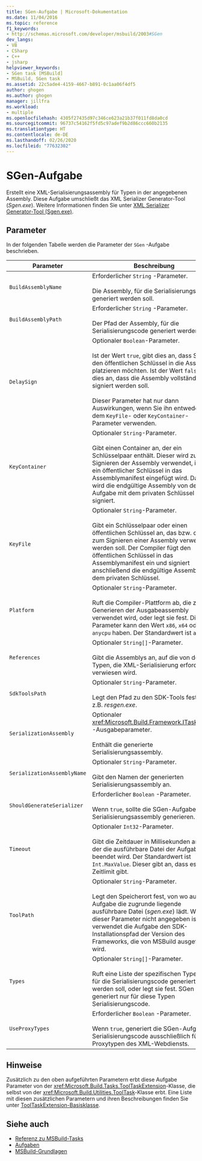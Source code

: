 ```yaml
---
title: SGen-Aufgabe | Microsoft-Dokumentation
ms.date: 11/04/2016
ms.topic: reference
f1_keywords:
- http://schemas.microsoft.com/developer/msbuild/2003#SGen
dev_langs:
- VB
- CSharp
- C++
- jsharp
helpviewer_keywords:
- SGen task [MSBuild]
- MSBuild, SGen task
ms.assetid: 22c5ade4-4159-4667-b891-0c1aa06f4df5
author: ghogen
ms.author: ghogen
manager: jillfra
ms.workload:
- multiple
ms.openlocfilehash: 4305f27435d97c346ce623a21b37f011fd8da0cd
ms.sourcegitcommit: 96737c54162f5fd5c97adef9b2d86ccc660b2135
ms.translationtype: HT
ms.contentlocale: de-DE
ms.lasthandoff: 02/26/2020
ms.locfileid: "77632302"
---
```

# <a name="sgen-task"></a>SGen-Aufgabe

Erstellt eine XML-Serialisierungsassembly für Typen in der angegebenen Assembly. Diese Aufgabe umschließt das XML Serializer Generator-Tool (*Sgen.exe*). Weitere Informationen finden Sie unter [XML Serializer Generator-Tool (Sgen.exe)](/dotnet/framework/serialization/xml-serializer-generator-tool-sgen-exe).

## <a name="parameters"></a>Parameter

 In der folgenden Tabelle werden die Parameter der `SGen` -Aufgabe beschrieben.

| Parameter | Beschreibung |
|-----------------------------| - |
| `BuildAssemblyName` | Erforderlicher `String` -Parameter.<br /><br /> Die Assembly, für die Serialisierungscode generiert werden soll. |
| `BuildAssemblyPath` | Erforderlicher `String` -Parameter.<br /><br /> Der Pfad der Assembly, für die Serialisierungscode generiert werden soll. |
| `DelaySign` | Optionaler `Boolean`-Parameter.<br /><br /> Ist der Wert `true`, gibt dies an, dass Sie nur den öffentlichen Schlüssel in die Assembly platzieren möchten. Ist der Wert `false`, gibt dies an, dass die Assembly vollständig signiert werden soll.<br /><br /> Dieser Parameter hat nur dann Auswirkungen, wenn Sie ihn entweder mit dem `KeyFile`- oder `KeyContainer`-Parameter verwenden. |
| `KeyContainer` | Optionaler `String`-Parameter.<br /><br /> Gibt einen Container an, der ein Schlüsselpaar enthält. Dieser wird zum Signieren der Assembly verwendet, indem ein öffentlicher Schlüssel in das Assemblymanifest eingefügt wird. Dann wird die endgültige Assembly von der Aufgabe mit dem privaten Schlüssel signiert. |
| `KeyFile` | Optionaler `String`-Parameter.<br /><br /> Gibt ein Schlüsselpaar oder einen öffentlichen Schlüssel an, das bzw. der zum Signieren einer Assembly verwendet werden soll. Der Compiler fügt den öffentlichen Schlüssel in das Assemblymanifest ein und signiert anschließend die endgültige Assembly mit dem privaten Schlüssel. |
| `Platform` | Optionaler `String`-Parameter.<br /><br /> Ruft die Compiler-Plattform ab, die zum Generieren der Ausgabeassembly verwendet wird, oder legt sie fest. Dieser Parameter kann den Wert `x86`, `x64` oder `anycpu` haben. Der Standardwert ist `anycpu`. |
| `References` | Optionaler `String[]`-Parameter.<br /><br /> Gibt die Assemblys an, auf die von den Typen, die XML-Serialisierung erfordern, verwiesen wird. |
| `SdkToolsPath` | Optionaler `String`-Parameter.<br /><br /> Legt den Pfad zu den SDK-Tools fest, wie z.B. *resgen.exe*. |
| `SerializationAssembly` | Optionaler <xref:Microsoft.Build.Framework.ITaskItem>`[]` -Ausgabeparameter.<br /><br /> Enthält die generierte Serialisierungsassembly. |
| `SerializationAssemblyName` | Optionaler `String`-Parameter.<br /><br /> Gibt den Namen der generierten Serialisierungsassembly an. |
| `ShouldGenerateSerializer` | Erforderlicher `Boolean` -Parameter.<br /><br /> Wenn `true`, sollte die SGen-Aufgabe eine Serialisierungsassembly generieren. |
| `Timeout` | Optionaler `Int32`-Parameter.<br /><br /> Gibt die Zeitdauer in Millisekunden an, nach der die ausführbare Datei der Aufgabe beendet wird. Der Standardwert ist `Int.MaxValue`. Dieser gibt an, dass es kein Zeitlimit gibt. |
| `ToolPath` | Optionaler `String`-Parameter.<br /><br /> Legt den Speicherort fest, von wo aus die Aufgabe die zugrunde liegende ausführbare Datei (*sgen.exe*) lädt. Wenn dieser Parameter nicht angegeben ist, verwendet die Aufgabe den SDK-Installationspfad der Version des Frameworks, die von MSBuild ausgeführt wird. |
| `Types` | Optionaler `String[]`-Parameter.<br /><br /> Ruft eine Liste der spezifischen Typen ab, für die Serialisierungscode generiert werden soll, oder legt sie fest. SGen generiert nur für diese Typen Serialisierungscode. |
| `UseProxyTypes` | Erforderlicher `Boolean` -Parameter.<br /><br /> Wenn `true`, generiert die SGen-Aufgabe Serialisierungscode ausschließlich für die Proxytypen des XML-Webdiensts. |

## <a name="remarks"></a>Hinweise

 Zusätzlich zu den oben aufgeführten Parametern erbt diese Aufgabe Parameter von der <xref:Microsoft.Build.Tasks.ToolTaskExtension>-Klasse, die selbst von der <xref:Microsoft.Build.Utilities.ToolTask>-Klasse erbt. Eine Liste mit diesen zusätzlichen Parametern und ihren Beschreibungen finden Sie unter [ToolTaskExtension-Basisklasse](../msbuild/tooltaskextension-base-class.md).

## <a name="see-also"></a>Siehe auch

- [Referenz zu MSBuild-Tasks](../msbuild/msbuild-task-reference.md)
- [Aufgaben](../msbuild/msbuild-tasks.md)
- [MSBuild-Grundlagen](../msbuild/msbuild-concepts.md)
